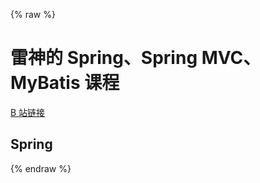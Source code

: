 {% raw %}

# 雷神的 Spring、Spring MVC、MyBatis 课程

[B 站链接](https://www.bilibili.com/video/BV1d4411g7tv?p=8)

## Spring

{% endraw %}
